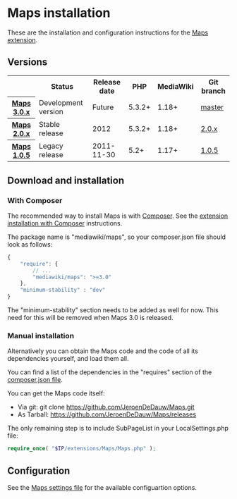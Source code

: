 # Maps installation

These are the installation and configuration instructions for the [Maps extension](../README.md).

## Versions

<table>
	<tr>
		<th></th>
		<th>Status</th>
		<th>Release date</th>
		<th>PHP</th>
		<th>MediaWiki</th>
		<th>Git branch</th>
	</tr>
	<tr>
		<th><a href="https://github.com/JeroenDeDauw/Maps/blob/master/docs/RELEASE-NOTES.md">Maps 3.0.x</a></th>
		<td>Development version</td>
		<td>Future</td>
		<td>5.3.2+</td>
		<td>1.18+</td>
		<td><a href="https://github.com/JeroenDeDauw/Maps/tree/master">master</a></td>
	</tr>
	<tr>
		<th><a href="https://github.com/JeroenDeDauw/Maps/blob/master/docs/RELEASE-NOTES.md#maps-20-2012-10-05">Maps 2.0.x</a></th>
		<td>Stable release</td>
		<td>2012</td>
		<td>5.3.2+</td>
		<td>1.18+</td>
		<td><a href="https://github.com/JeroenDeDauw/Maps/tree/2.0.x">2.0.x</a></td>
	</tr>
	<tr>
		<th><a href="https://github.com/JeroenDeDauw/Maps/blob/master/docs/RELEASE-NOTES.md#maps-105-2011-11-30">Maps 1.0.5</a></th>
		<td>Legacy release</td>
		<td>2011-11-30</td>
		<td>5.2+</td>
		<td>1.17+</td>
		<td><a href="https://github.com/JeroenDeDauw/Maps/tree/1.0.5">1.0.5</a></td>
	</tr>
</table>



## Download and installation

### With Composer

The recommended way to install Maps is with [Composer](http://getcomposer.org).
See the [extension installation with Composer](https://www.mediawiki.org/wiki/Composer) instructions.

The package name is "mediawiki/maps", so your composer.json file should look as follows:

```javascript
{
	"require": {
		// ...
		"mediawiki/maps": ">=3.0"
	},
	"minimum-stability" : "dev"
}
```

The "minimum-stability" section needs to be added as well for now.
This need for this will be removed when Maps 3.0 is released.

### Manual installation

Alternatively you can obtain the Maps code and the code of all its dependencies yourself, and load them all.

You can find a list of the dependencies in the "requires" section of the [composer.json file](../composer.json).

You can get the Maps code itself:

* Via git: git clone https://github.com/JeroenDeDauw/Maps.git
* As Tarball: https://github.com/JeroenDeDauw/Maps/releases

The only remaining step is to include SubPageList in your LocalSettings.php file:

```php
require_once( "$IP/extensions/Maps/Maps.php" );
```

## Configuration

See the [Maps settings file](../Maps_Settings.php) for the available configuartion options.
